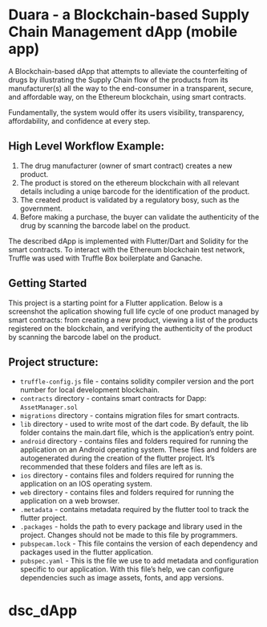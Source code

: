 # Duara - a Blockchain-based Supply Chain Management dApp (mobile app)

A Blockchain-based dApp that attempts to alleviate the counterfeiting of drugs by illustrating the Supply Chain flow of the products from its manufacturer(s) all the way to the end-consumer in a transparent, secure, and affordable way, on the Ethereum blockchain, using smart contracts.

Fundamentally, the system would offer its users visibility, transparency, affordability, and confidence at every step.

## High Level Workflow Example:

  1. The drug manufacturer (owner of smart contract) creates a new product.
  2. The product is stored on the ethereum blockchain with all relevant details including a uniqe barcode for the identification of the      product.
  3. The created product is validated by a regulatory bosy, such as the government.
  4. Before making a purchase, the buyer can validate the authenticity of the drug by scanning the barcode label on the product.

The described dApp is implemented with Flutter/Dart and Solidity for the smart contracts. To interact with the Ethereum blockchain test network, Truffle was used with Truffle Box boilerplate and Ganache.

## Getting Started

This project is a starting point for a Flutter application. Below is a screenshot the aplication showing full life cycle of one product managed by smart contracts: from creating a new product, viewing a list of the products registered on the blockchain, and verifying the authenticity of the product by scanning the barcode label on the product.







## Project structure:
  * `truffle-config.js` file - contains solidity compiler version and the port number for local development blockchain.
  * `contracts` directory - contains smart contracts for Dapp: `AssetManager.sol`
  * `migrations` directory - contains migration files for smart contracts.
  * `lib` directory - used to write most of the dart code. By default, the lib folder contains the main.dart file, which is the application’s entry point.
  * `android` directory - contains files and folders required for running the application on an Android operating system. These files and folders are autogenerated during the creation of the flutter project. It’s recommended that these folders and files are left as is.
  *  `ios` directory - contains files and folders required for running the application on an IOS operating system.
  *  `web` directory - contains files and folders required for running the application on a web browser.
  *  `.metadata` - contains metadata required by the flutter tool to track the flutter project.
  *  `.packages` - holds the path to every package and library used in the project. Changes should not be made to this file by programmers.
  *  `pubspecam.lock` - This file contains the version of each dependency and packages used in the flutter application.
  *  `pubspec.yaml` - This is the file we use to add metadata and configuration specific to our application. With this file’s help, we can configure dependencies such as image assets, fonts, and app versions.

# dsc_dApp
